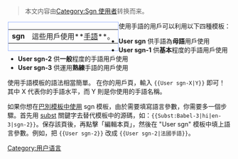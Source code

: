 > 本文内容由[Category:Sgn 使用者](https://zh.wikipedia.org/wiki/Category:Sgn_使用者)转换而来。


<div style="float:left;border:solid #99B3FF 1px;margin:1px">

|                                |                                                                            |
| ------------------------------ | -------------------------------------------------------------------------- |
| <span lang="en">**sgn**</span> | 這些用戶使用**[手語](https://zh.wikipedia.org/wiki/Category:sgn_使用者 "wikilink")**。 |

</div>


使用手語的用戶可以利用以下四種模板：

  - **User sgn** 供手語為**母語**用戶使用
  - **User sgn-1** 供**基本**程度的手語用戶使用
  - **User sgn-2** 供**一般**程度的手語用戶使用
  - **User sgn-3** 供運用**熟練**手語的用戶使用

使用手語模板的語法相當簡單。 在你的用戶頁，輸入 `{{User sgn-X|Y}}` 即可！其中 X 代表你的手語水平，而 Y 則是你使用的手語名稱。

如果你想在[巴別模板中使用](https://zh.wikipedia.org/wiki/Wikipedia:巴別 "wikilink") sgn 模板，由於需要填寫語言參數，你需要多一個步驟。首先用 [subst](https://zh.wikipedia.org/wiki/Help:Subst "wikilink") 關鍵字去替代模板中的源碼，如：`{{Subst:Babel-3|hi|en-3|sgn-2}}`。保存該頁後，再點擊「編輯本頁」，然後在 "User sgn" 模板中填上語言參數。例如，把 `{{User sgn-2}}` 改成 `{{User sgn-2|法國手語}}`。

[Category:用户语言](https://zh.wikipedia.org/wiki/Category:用户语言 "wikilink")
